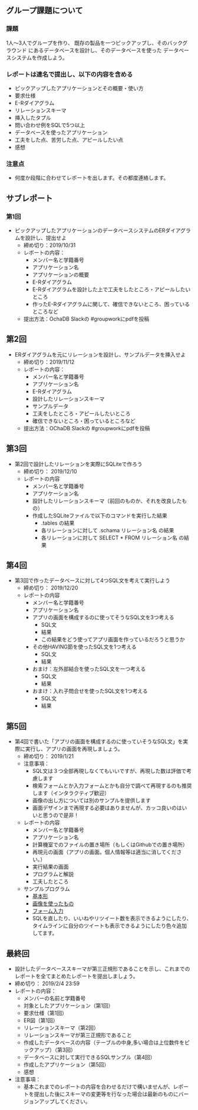 ## グループ課題について

### 課題
1人〜3人でグループを作り、
既存の製品を一つピックアップし、そのバックグラウンド
にあるデータベースを設計し、そのデータベースを使った
データベースシステムを作成しよう。

### レポートは連名で提出し、以下の内容を含める
* ピックアップしたアプリケーションとその概要・使い方
* 要求仕様
* E-Rダイアグラム
* リレーションスキーマ
* 挿入したタプル
* 問い合わせ例をSQLで5つ以上
* データベースを使ったアプリケーション
* 工夫をした点、苦労した点、アピールしたい点
* 感想

### 注意点
* 何度か段階に合わせてレポートを出します。その都度連絡します。

## サブレポート

### 第1回
* ピックアップしたアプリケーションのデータベースシステムのERダイアグラムを設計し、提出せよ
  * 締め切り：2019/10/31
  * レポートの内容：
    * メンバー名と学籍番号
    * アプリケーション名
    * アプリケーションの概要
    * E-Rダイアグラム
    * E-Rダイアグラムを設計した上で工夫をしたところ・アピールしたいところ
    * 作ったE-Rダイアグラムに関して、確信できないところ、困っているところなど
  * 提出方法：OchaDB Slackの #groupworkにpdfを投稿



## 第2回

* ERダイアグラムを元にリレーションを設計し、サンプルデータを挿入せよ
  * 締め切り：2019/11/12
  * レポートの内容：
    * メンバー名と学籍番号
    * アプリケーション名
    * E-Rダイアグラム
    * 設計したリレーションスキーマ
    * サンプルデータ
    * 工夫をしたところ・アピールしたいところ
    * 確信できないところ・困っているところなど
  * 提出方法：OChaDB Slackの #groupworkにpdfを投稿

## 第3回
 * 第2回で設計したリレーションを実際にSQLiteで作ろう
   * 締め切り： 2019/12/10
   * レポートの内容
     * メンバー名と学籍番号
     * アプリケーション名
     * 設計したリレーションスキーマ（前回のものか、それを改良したもの）
     * 作成したSQLiteファイルで以下のコマンドを実行した結果
       * .tables の結果
       * 各リレーションに対して .schama リレーション名 の結果
       * 各リレーションに対して SELECT * FROM リレーション名 の結果

## 第4回
 * 第3回で作ったデータベースに対して4つSQL文を考えて実行しよう
   * 締め切り： 2019/12/20
   * レポートの内容
     * メンバー名と学籍番号
     * アプリケーション名
     * アプリの画面を構成するのに使ってそうなSQL文を3つ考える
        * SQL文
        * 結果
        * この結果をどう使ってアプリ画面を作っているだろうと思うか
     * その他HAVING節を使ったSQL文を1つ考える
       * SQL文
       * 結果
     * おまけ：左外部結合を使ったSQL文を一つ考える
       * SQL文
       * 結果
     * おまけ：入れ子問合せを使ったSQL文を1つ考える
       * SQL文
       * 結果    

## 第5回
 * 第4回で書いた「アプリの画面を構成するのに使っていそうなSQL文」を実際に実行し、アプリの画面を再現しましょう。
    * 締め切り： 2019/1/21
    * 注意事項：
      * SQL文は３つ全部再現しなくてもいいですが、再現した数は評価で考慮します
      * 検索フォームとか入力フォームとかも自分で調べて再現するのも推奨します（インタラクティブ歓迎）
      * 画像の出し方については別のサンプルを提供します
      * 画面デザインまで再現する必要はありませんが、カッコ良いのはいいと思うので是非！
    * レポートの内容
      * メンバー名と学籍番号
      * アプリケーション名
      * 計算機室でのファイルの置き場所（もしくはGithubでの置き場所）
      * 再現元の画面（アプリの画面。個人情報等は適当に消してください。）
      * 実行結果の画面
      * プログラムと解説
      * 工夫したところ
    * サンプルプログラム
      * [基本形](https://github.com/OchaDB2019/sample1)
      * [画像を使ったもの](https://github.com/OchaDB2019/sample2)
      * [フォーム入力](https://github.com/OchaDB2019/sample3)
       * SQLを直したり、いいねやリツイート数を表示できるようにしたり、タイムラインに自分のツイートも表示できるようにしたり色々追加してます。

## 最終回
  * 設計したデータベーススキーマが第三正規形であることを示し、これまでのレポートを全てまとめたレポートを提出しましょう。
  * 締め切り： 2019/2/4 23:59
  * レポートの内容：
    * メンバーの名前と学籍番号
    * 対象としたアプリケーション（第1回）
    * 要求仕様（第1回）
    * ER図（第1回）
    * リレーションスキーマ（第2回）
    * リレーションスキーマが第三正規形であること
    * 作成したデータベースの内容（テーブルの中身,多い場合は上位数件をピックアップ）（第3回）
    * データベースに対して実行できるSQLサンプル（第4回）
    * 作成したアプリケーション（第5回）
    * 感想
  * 注意事項：
    * 基本これまでのレポートの内容を合わせるだけで構いませんが、レポートを提出した後にスキーマの変更等を行なった場合は最新のものにバージョンアップしてください。


